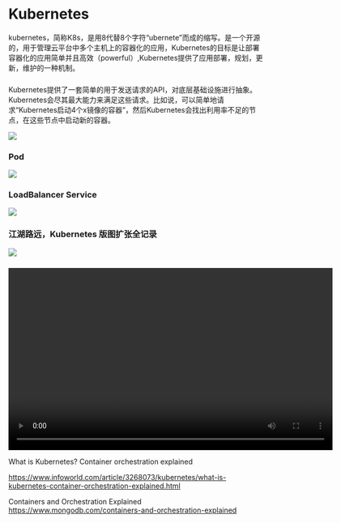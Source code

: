 
# Kubernetes

kubernetes，简称K8s，是用8代替8个字符“ubernete”而成的缩写。是一个开源的，用于管理云平台中多个主机上的容器化的应用，Kubernetes的目标是让部署容器化的应用简单并且高效（powerful）,Kubernetes提供了应用部署，规划，更新，维护的一种机制。

### 

Kubernetes提供了一套简单的用于发送请求的API，对底层基础设施进行抽象。Kubernetes会尽其最大能力来满足这些请求。比如说，可以简单地请求“Kubernetes启动4个x镜像的容器”，然后Kubernetes会找出利用率不足的节点，在这些节点中启动新的容器。

![](http://dockone.io/uploads/article/20180424/0fb45b05694fb2ec35c3c44c984ab043.png)

### Pod

![](http://dockone.io/uploads/article/20180424/472ba22083a5b2c481afe0500ea41fd1.png)

### LoadBalancer Service

![](http://dockone.io/uploads/article/20180424/56c3f5be08699ea34146959ea12ea591.gif)

### 江湖路远，Kubernetes 版图扩张全记录

![](https://www.kubernetes.org.cn/img/2018/01/20180120095026.jpg)

### 

<div style="width: 640px;" class="wp-video"><video class="wp-video-shortcode" id="video-227-1" width="640" height="360" preload="metadata" controls="controls"><source type="video/mp4" src="https://dn-linuxcn.qbox.me/The%20Illustrated%20Children%27s%20Guide%20to%20Kubernetes-4ht22ReBjno.mp4?_=1" /><a href="https://dn-linuxcn.qbox.me/The%20Illustrated%20Children%27s%20Guide%20to%20Kubernetes-4ht22ReBjno.mp4">https://dn-linuxcn.qbox.me/The%20Illustrated%20Children%27s%20Guide%20to%20Kubernetes-4ht22ReBjno.mp4</a></video></div>


What is Kubernetes? Container orchestration explained

https://www.infoworld.com/article/3268073/kubernetes/what-is-kubernetes-container-orchestration-explained.html

Containers and Orchestration Explained
https://www.mongodb.com/containers-and-orchestration-explained




